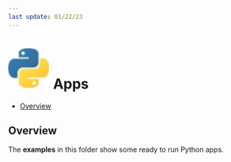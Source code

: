 ```yaml
---
last update: 01/22/23
---
```


# ![python-icon](../../media/icons/python-icon.svg) Apps

- [Overview](#overview)


## Overview 

The **examples** in this folder show some ready to run Python apps.